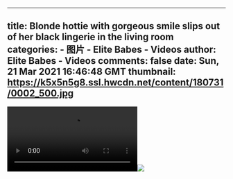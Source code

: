 
---
title: Blonde hottie with gorgeous smile slips out of her black lingerie in the living room
categories: 
    - 图片
    - Elite Babes - Videos
author: Elite Babes - Videos
comments: false
date: Sun, 21 Mar 2021 16:46:48 GMT
thumbnail: https://k5x5n5g8.ssl.hwcdn.net/content/180731/0002_500.jpg
---

<div>   
<video controls loop preload="auto"><source src="https://m5z7v3n5.ssl.hwcdn.net/content/180731/0002.mp4" type="video/mp4"></video><img src="https://k5x5n5g8.ssl.hwcdn.net/content/180731/0002_500.jpg" referrerpolicy="no-referrer">  
</div>
            